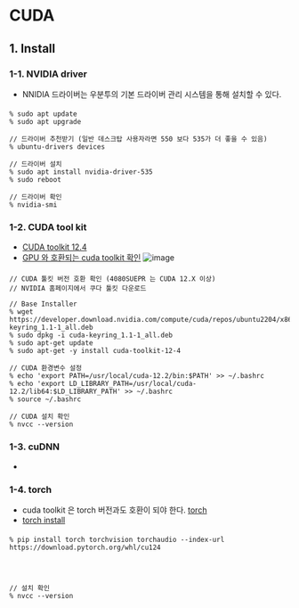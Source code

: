 # CUDA

## 1. Install 
### 1-1. NVIDIA driver
- NNIDIA 드라이버는 우분투의 기본 드라이버 관리 시스템을 통해 설치할 수 있다.
####
    % sudo apt update
    % sudo apt upgrade 

    // 드라이버 추천받기 (일반 데스크탑 사용자라면 550 보다 535가 더 좋을 수 있음)
    % ubuntu-drivers devices

    // 드라이버 설치
    % sudo apt install nvidia-driver-535
    % sudo reboot

    // 드라이버 확인
    % nvidia-smi

### 1-2. CUDA tool kit 
- [CUDA toolkit 12.4](https://developer.nvidia.com/cuda-12-4-0-download-archive?target_os=Linux&target_arch=x86_64&Distribution=Ubuntu&target_version=22.04&target_type=deb_network)
- [GPU 와 호환되는 cuda toolkit 확인](https://en.wikipedia.org/wiki/CUDA)
  ![image](https://github.com/user-attachments/assets/3127f408-2eca-4198-b0ef-cf2cab8dbfea)

#### 
    // CUDA 툴킷 버전 호환 확인 (4080SUEPR 는 CUDA 12.X 이상)
    // NVIDIA 홈페이지에서 쿠다 툴킷 다운로드

    // Base Installer
    % wget https://developer.download.nvidia.com/compute/cuda/repos/ubuntu2204/x86_64/cuda-keyring_1.1-1_all.deb
    % sudo dpkg -i cuda-keyring_1.1-1_all.deb
    % sudo apt-get update
    % sudo apt-get -y install cuda-toolkit-12-4    
    
    // CUDA 환경변수 설정
    % echo 'export PATH=/usr/local/cuda-12.2/bin:$PATH' >> ~/.bashrc
    % echo 'export LD_LIBRARY_PATH=/usr/local/cuda-12.2/lib64:$LD_LIBRARY_PATH' >> ~/.bashrc
    % source ~/.bashrc

    // CUDA 설치 확인
    % nvcc --version
  
### 1-3. cuDNN 
- 


### 1-4. torch
- cuda toolkit 은 torch 버전과도 호환이 되야 한다. [torch](https://pytorch.org/get-started/previous-versions/)
- [torch install](https://pytorch.org/get-started/locally/)
####
    % pip install torch torchvision torchaudio --index-url https://download.pytorch.org/whl/cu124


    

    // 설치 확인
    % nvcc --version
